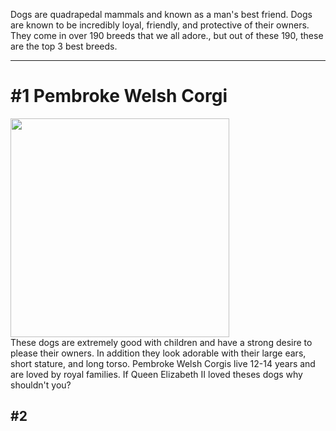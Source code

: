 <p>Dogs are quadrapedal mammals and known as a man's best friend. Dogs are known to be incredibly loyal, friendly, and protective of their owners. They come in over 190 breeds that we all adore., but out of these 190, these are the top 3 best breeds.
<hr>
<h1>#1 Pembroke Welsh Corgi</h1>
<img src="https://live.staticflickr.com/3707/9288847355_3aa5800e92_b.jpg" width="350"> <br>
<body>
These dogs are extremely good with children and have a strong desire to please their owners. In addition they look adorable with their large ears, short stature, and long torso. Pembroke Welsh Corgis live 12-14 years and are loved by royal families. If Queen Elizabeth II loved theses dogs why shouldn't you?
</body>
<h2>#2 
